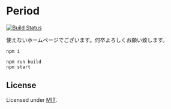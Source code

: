 # Period
[![Build Status](https://travis-ci.org/jikkai/period.svg?branch=master)](https://travis-ci.org/jikkai/period)

使えないホームページでございます。何卒よろしくお願い致します。

```
npm i

npm run build
npm start
```

## License
Licensed under [MIT](https://github.com/jikkai/period/blob/master/LICENSE).
